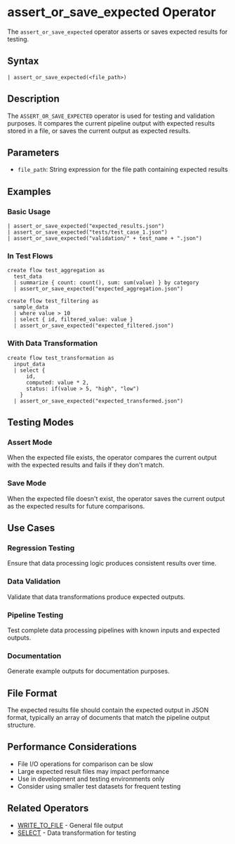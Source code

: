 # assert_or_save_expected Operator

The `assert_or_save_expected` operator asserts or saves expected results for testing.

## Syntax

```jsonjet
| assert_or_save_expected(<file_path>)
```

## Description

The `ASSERT_OR_SAVE_EXPECTED` operator is used for testing and validation purposes. It compares the current pipeline output with expected results stored in a file, or saves the current output as expected results.

## Parameters

- `file_path`: String expression for the file path containing expected results

## Examples

### Basic Usage

```jsonjet
| assert_or_save_expected("expected_results.json")
| assert_or_save_expected("tests/test_case_1.json")
| assert_or_save_expected("validation/" + test_name + ".json")
```

### In Test Flows

```jsonjet
create flow test_aggregation as
  test_data
  | summarize { count: count(), sum: sum(value) } by category
  | assert_or_save_expected("expected_aggregation.json")

create flow test_filtering as
  sample_data
  | where value > 10
  | select { id, filtered_value: value }
  | assert_or_save_expected("expected_filtered.json")
```

### With Data Transformation

```jsonjet
create flow test_transformation as
  input_data
  | select { 
      id, 
      computed: value * 2,
      status: if(value > 5, "high", "low")
    }
  | assert_or_save_expected("expected_transformed.json")
```

## Testing Modes

### Assert Mode
When the expected file exists, the operator compares the current output with the expected results and fails if they don't match.

### Save Mode
When the expected file doesn't exist, the operator saves the current output as the expected results for future comparisons.

## Use Cases

### Regression Testing
Ensure that data processing logic produces consistent results over time.

### Data Validation
Validate that data transformations produce expected outputs.

### Pipeline Testing
Test complete data processing pipelines with known inputs and expected outputs.

### Documentation
Generate example outputs for documentation purposes.

## File Format

The expected results file should contain the expected output in JSON format, typically an array of documents that match the pipeline output structure.

## Performance Considerations

- File I/O operations for comparison can be slow
- Large expected result files may impact performance
- Use in development and testing environments only
- Consider using smaller test datasets for frequent testing

## Related Operators

- [WRITE_TO_FILE](./write-to-file.md) - General file output
- [SELECT](./select.md) - Data transformation for testing 